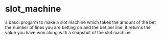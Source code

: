 # slot_machine
a basci progarm to make a slot machine which takes the amount of the bet the number of lines you are betting on and the bet per line, it returns the value you have won along with a snapshot of the slot machine 
